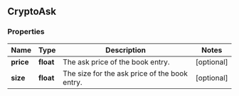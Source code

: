 ## CryptoAsk

### Properties
Name | Type | Description | Notes
------------ | ------------- | ------------- | -------------
**price** | **float** | The ask price of the book entry. | [optional] 
**size** | **float** | The size for the ask price of the book entry. | [optional] 



